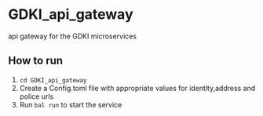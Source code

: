 # GDKI_api_gateway
api gateway for the GDKI microservices
## How to run
1. `cd GDKI_api_gateway`
2. Create a Config.toml file with appropriate values for identity,address and police urls
3. Run `bal run` to start the service
